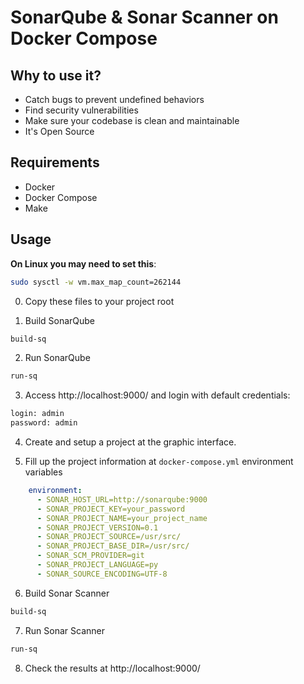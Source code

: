 # SonarQube  & Sonar Scanner on Docker Compose

## Why to use it?
- Catch bugs to prevent undefined behaviors
- Find security vulnerabilities
- Make sure your codebase is clean and maintainable
- It's Open Source

## Requirements
- Docker
- Docker Compose
- Make

## Usage
**On Linux you may need to set this**:

```sh
sudo sysctl -w vm.max_map_count=262144
```
0. Copy these files to your project root

1. Build SonarQube
```sh
build-sq
```

2. Run SonarQube
```sh
run-sq
```

3. Access http://localhost:9000/ and login with default credentials:
```sh
login: admin
password: admin
```

4. Create and setup a project at the graphic interface.

5. Fill up the project information at `docker-compose.yml` environment variables

```yml
    environment:
      - SONAR_HOST_URL=http://sonarqube:9000
      - SONAR_PROJECT_KEY=your_password
      - SONAR_PROJECT_NAME=your_project_name
      - SONAR_PROJECT_VERSION=0.1
      - SONAR_PROJECT_SOURCE=/usr/src/
      - SONAR_PROJECT_BASE_DIR=/usr/src/
      - SONAR_SCM_PROVIDER=git
      - SONAR_PROJECT_LANGUAGE=py
      - SONAR_SOURCE_ENCODING=UTF-8
```

6. Build Sonar Scanner
```sh
build-sq
```

7. Run Sonar Scanner
```sh
run-sq
```

8. Check the results at http://localhost:9000/